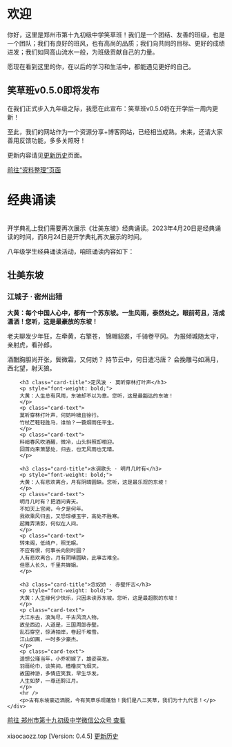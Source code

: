# 欢迎

你好，这里是郑州市第十九初级中学笑草班！我们是一个团结、友善的班级，也是一个团队；我们有良好的班风，也有高尚的品质；我们向共同的目标、更好的成绩进发；我们如同高山流水一般，为班级贡献自己的力量。

愿现在看到这里的你，在以后的学习和生活中，都能遇见更好的自己。

<div class="alert alert-success">
    <div>
        <h2 class="mb-3">笑草班v0.5.0即将发布</h2>
        <p>在我们正式步入九年级之际，我愿在此宣布：笑草班v0.5.0将在开学后一周内更新！</p>
        <p>至此，我们的网站作为一个资源分享+博客网站，已经相当成熟。未来，还请大家善用反馈功能，多多关照呀！</p>
        <p>更新内容请见<a href="/roots/history">更新历史</a>页面。</p>
        <div class="d-grid">
            <div class="btn-group-vertical">
                <a class="btn btn-outline-success mb-0" href="/其他/资料整理">前往“资料整理”页面</a>
<!--                 <a class="btn btn-outline-success ms-0" href="/八年级/下册/政治学习资料整理">新页面！前往“八年级 / 下册 / 政治学习资料整理”页面</a> -->
            </div>
        </div>
    </div>
</div>

# 经典诵读

<div class="mb-3" id="jdsd" style="display:inline-block;"></div>
<div class="mb-3 ms-2" id="jdsd_2" style="display:inline-block;"></div>
<script>
const jdsd_date = new Date(2023, 3, 20, 16, 10);
const jdsd_endTime = new Date(2023, 3, 20, 18, 30);
const jdsd_2_date = new Date(2023, 7, 24, 13, 00);
const jdsd_2_endTime = new Date(2023, 7, 24, 18, 30);
const now = new Date();
if (now < jdsd_date) {
  document.getElementById("jdsd").innerHTML = '<span class="badge bg-secondary">2023年4月20日｜活动准备中</span>';
} else if (now >= jdsd_date && now <= jdsd_endTime) {
  document.getElementById("jdsd").innerHTML = '<span class="badge bg-success">2023年4月20日｜活动进行中</span>';
} else {
  document.getElementById("jdsd").innerHTML = '<span class="badge bg-danger">2023年4月20日｜活动已结束</span>';
}
if (now < jdsd_2_date) {
  document.getElementById("jdsd_2").innerHTML = '<span class="badge bg-secondary">2023年8月24日｜开学典礼准备中</span>';
} else if (now >= jdsd_2_date && now <= jdsd_2_endTime) {
  document.getElementById("jdsd_2").innerHTML = '<span class="badge bg-success">2023年8月24日｜开学典礼进行中</span>';
} else {
  document.getElementById("jdsd_2").innerHTML = '<span class="badge bg-danger">2023年8月24日｜开学典礼已结束</span>';
}
</script>
<div class="alert alert-warning" role="alert">
    开学典礼上我们需要再次展示《壮美东坡》经典诵读。2023年4月20日是经典诵读的时间，而8月24日是开学典礼再次展示的时间。
</div>

八年级学生经典诵读活动，咱班诵读内容如下：

<div class="card">
    <div class="card-body">
        <h2 class="card-title">壮美东坡</h2>
        <h3 class="card-title">江城子 · 密州出猎</h3>
        <p style="font-weight: bold;">
        大黄：每个中国人心中，都有一个苏东坡。一生风雨，泰然处之。眼前苟且，活成潇洒！您听，这是最豪放的东坡！
        </p>
        <p class="card-text">
        老夫聊发少年狂，左牵黄，右擎苍，
        锦帽貂裘，千骑卷平冈。
        为报倾城随太守，亲射虎，看孙郎。
        </p>
        <p class="card-text">
        酒酣胸胆尚开张，鬓微霜，又何妨？
        持节云中，何日遣冯唐？
        会挽雕弓如满月，西北望，射天狼。
        </p>
        
        <h3 class="card-title">定风波 · 莫听穿林打叶声</h3>
        <p style="font-weight: bold;">
        大黄：人生总有风雨，东坡却不以为意。您听，这是最豁达的东坡！
        </p>
        <p class="card-text">
        莫听穿林打叶声，何妨吟啸且徐行。
        竹杖芒鞋轻胜马，谁怕？一蓑烟雨任平生。
        </p>
        <p class="card-text">
        料峭春风吹酒醒，微冷，山头斜照却相迎。
        回首向来萧瑟处，归去，也无风雨也无晴。
        </p>
        
        <h3 class="card-title">水调歌头 · 明月几时有</h3>
        <p style="font-weight: bold;">
        大黄：人有悲欢离合，月有阴晴圆缺。您听，这是最乐观的东坡！
        </p>
        <p class="card-text">
        明月几时有？把酒问青天。
        不知天上宫阙，今夕是何年。
        我欲乘风归去，又恐琼楼玉宇，高处不胜寒。
        起舞弄清影，何似在人间。
        </p>
        <p class="card-text">
        转朱阁，低绮户，照无眠。
        不应有恨，何事长向别时圆？
        人有悲欢离合，月有阴晴圆缺，此事古难全。
        但愿人长久，千里共婵娟。
        </p>
        
        <h3 class="card-title">念奴娇 · 赤壁怀古</h3>
        <p style="font-weight: bold;">
        大黄：人生缘何少快乐，只因未读苏东坡。您听，这是最超脱的东坡！
        </p>
        <p class="card-text">
        大江东去，浪淘尽，千古风流人物。
        故垒西边，人道是，三国周郎赤壁。
        乱石穿空，惊涛拍岸，卷起千堆雪。
        江山如画，一时多少豪杰。
        </p>
        <p class="card-text">
        遥想公瑾当年，小乔初嫁了，雄姿英发。
        羽扇纶巾，谈笑间，樯橹灰飞烟灭。
        故国神游，多情应笑我，早生华发。
        人生如梦，一尊还酹江月。
        </p>
        <hr />
        <p>古有东坡豪迈洒脱，今有笑草乐观蓬勃！我们是八二笑草，我们为十九代言！</p>
    </div>
</div>
<div class="d-grid mt-3">
    <a type="button" class="btn btn-primary btn-block" href="https://mp.weixin.qq.com/s/MlI9AYINiG9FJ7bXxvEajg">前往 郑州市第十九初级中学微信公众号 查看</a>
</div>

<br />
<span style="text-indent: 0;" class="badge bg-secondary">xiaocaozz.top [Version: 0.4.5] <a href="/roots/history" class="text-info">更新历史</a></span>
<br />
